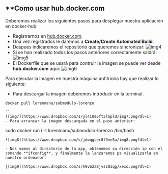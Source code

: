 ## **Como usar hub.docker.com ##

Deberemos realizar los siguientes pasos para desplegar nuestra aplicación en docker-hub:
- Registrarnos en [hub.docker.com](https://hub.docker.com/add/automated-build/github/orgs/?namespace=lorenmanu).
- Una vez registrados le daremos a **Create/Create Automated Build**.
- Despues indicaremos el repositorio que queremos sincronizar:
![img4](https://www.dropbox.com/s/f1qhv3f3kii5e74/img4.png?dl=1)
- Si se han realizado todos los pasos anteriores correctamente saldrá:
![img5](https://www.dropbox.com/s/48m4nnlza084whp/img5.png?dl=1)
- El Dockerfile que se usará para contruir la imagen se puede ver desde **hub.docker.com** aquí:
![img6](https://www.dropbox.com/s/9p89ewefjhcm4hw/img6.png?dl=1)

Para ejecutar la imagen en nuestra máquina anfitriona hay que realizar lo siguiente:

- Para descargar la imagen deberemos introducir en la terminal.
```
docker pull lorenmanu/submodulo-lorenzo

``
![img7](https://www.dropbox.com/s/yl4i0e5ft3lmpld/img7.png?dl=1)
- Para arrancar la imagen descargada en el paso anterior:

```
sudo docker run i -t lorenmanu/submodulo-lorenzo /bin/bash

```
![img8](https://www.dropbox.com/s/jdwqgser8f9ve5a/img8.png?dl=1)

- Nos vamos al directorio de la app, obtenemos su dirección ip con el comando **ifconfig**, y finalmente la lanzaremos pa visualizarla en nuestro ordenador:

|[img9](https://www.dropbox.com/s/h9vb2a8jvsz83qg/xexo.png?dl=1)